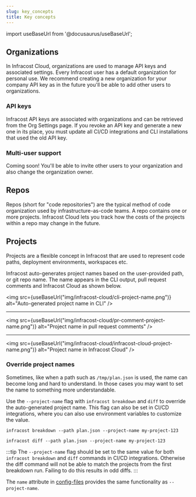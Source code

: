 ```yaml
---
slug: key_concepts
title: Key concepts
---
```


import useBaseUrl from '@docusaurus/useBaseUrl';

## Organizations

In Infracost Cloud, organizations are used to manage API keys and associated settings. Every Infracost user has a default organization for personal use. We recommend creating a new organization for your company API key as in the future you'll be able to add other users to organizations.

### API keys

Infracost API keys are associated with organizations and can be retrieved from the Org Settings page. If you revoke an API key and generate a new one in its place, you must update all CI/CD integrations and CLI installations that used the old API key.

### Multi-user support

Coming soon! You'll be able to invite other users to your organization and also change the organization owner.

## Repos

Repos (short for "code repositories") are the typical method of code organization used by infrastructure-as-code teams.  A repo contains one or more projects.  Infracost Cloud lets you track how the costs of the projects within a repo may change in the future.

## Projects

Projects are a flexible concept in Infracost that are used to represent code paths, deployment environments, workspaces etc.

Infracost auto-generates project names based on the user-provided path, or git repo name. The name appears in the CLI output, pull request comments and Infracost Cloud as shown below.

<img src={useBaseUrl("img/infracost-cloud/cli-project-name.png")} alt="Auto-generated project name in CLI" />

---

<img src={useBaseUrl("img/infracost-cloud/pr-comment-project-name.png")} alt="Project name in pull request comments" />

---

<img src={useBaseUrl("img/infracost-cloud/infracost-cloud-project-name.png")} alt="Project name in Infracost Cloud" />

### Override project names

Sometimes, like when a path such as `/tmp/plan.json` is used, the name can become long and hard to understand. In those cases you may want to set the name to something more understandable.

Use the `--project-name` flag with `infracost breakdown` and `diff` to override the auto-generated project name. This flag can also be set in CI/CD integrations, where you can also use environment variables to customize the value.

```shell
infracost breakdown --path plan.json --project-name my-project-123

infracost diff --path plan.json --project-name my-project-123
```

:::tip
The `--project-name` flag should be set to the same value for both `infracost breakdown` and `diff` commands in CI/CD integrations. Otherwise the diff command will not be able to match the projects from the first breakdown run. Failing to do this results in odd diffs.
:::

The `name` attribute in [config-files](/docs/features/config_file/) provides the same functionality as `--project-name`.
